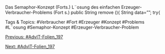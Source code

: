 Das Semaphor-Konzept (Forts.)
L¨osung des einfachen Erzeuger-Verbraucher-Problems (Fort s.)
public String remove (){
String data=””;
try{

   Tags & Topics:
   #Verbraucher
   #Fort
   #Erzeuger
   #Konzept
   #Problems
   #L¨osung
   #Semaphor-Konzept
   #Erzeuger-Verbraucher-Problem

[Previous: #AdvIT-Folien_197](AdvIT-Folien_197.md)

[Next: #AdvIT-Folien_197](AdvIT-Folien_197.md)